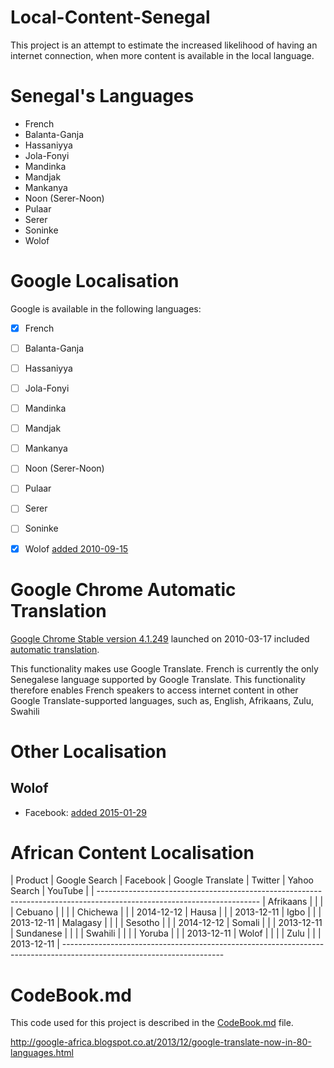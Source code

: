 # Local-Content-Senegal

This project is an attempt to estimate the increased likelihood of having an internet connection, when more content is available in the local language.

# Senegal's Languages

 - French
 - Balanta-Ganja
 - Hassaniyya
 - Jola-Fonyi
 - Mandinka
 - Mandjak
 - Mankanya
 - Noon (Serer-Noon)
 - Pulaar
 - Serer
 - Soninke
 - Wolof
 

# Google Localisation

Google is available in the following languages:

 - [x] French
 - [ ] Balanta-Ganja
 - [ ] Hassaniyya
 - [ ] Jola-Fonyi
 - [ ] Mandinka
 - [ ] Mandjak
 - [ ] Mankanya
 - [ ] Noon (Serer-Noon)
 - [ ] Pulaar
 - [ ] Serer
 - [ ] Soninke
 - [x] Wolof [added 2010-09-15](http://google-africa.blogspot.ch/2010/09/seet-ko-ci-google-google-search-now.html)


# Google Chrome Automatic Translation

[Google Chrome Stable version 4.1.249](http://googlechromereleases.blogspot.com/2010/03/stable-channel-update.html) launched on 2010-03-17 included [automatic translation](https://googleblog.blogspot.com/2010/03/brabhsalai-greasain-ilteangach-or.html).

This functionality makes use Google Translate.
French is currently the only Senegalese language supported by Google Translate.
This functionality therefore enables French speakers to access internet content in other Google Translate-supported languages,
such as, English, Afrikaans, Zulu, Swahili


# Other Localisation

## Wolof

 - Facebook: [added 2015-01-29](https://www.facebook.com/FacebookTranslationsTeam/posts/827690463944420)


# African Content Localisation


| Product   | Google Search | Facebook | Google Translate | Twitter | Yahoo Search | YouTube | 
| ----------------------------------------------------------------------------------------------------------------------
| Afrikaans |  |  |
| Cebuano   |  |  |
| Chichewa  |  |  | 2014-12-12
| Hausa     |  |  | 2013-12-11
| Igbo      |  |  | 2013-12-11
| Malagasy  |  |  |
| Sesotho   |  |  | 2014-12-12
| Somali    |  |  | 2013-12-11
| Sundanese |  |  |
| Swahili   |  |  |
| Yoruba    |  |  | 2013-12-11
| Wolof     |  |  | 
| Zulu      |  |  | 2013-12-11
| ----------------------------------------------------------------------------------------------------------------------


# CodeBook.md

This code used for this project is described in the [CodeBook.md](/CodeBook.md) file.





http://google-africa.blogspot.co.at/2013/12/google-translate-now-in-80-languages.html
